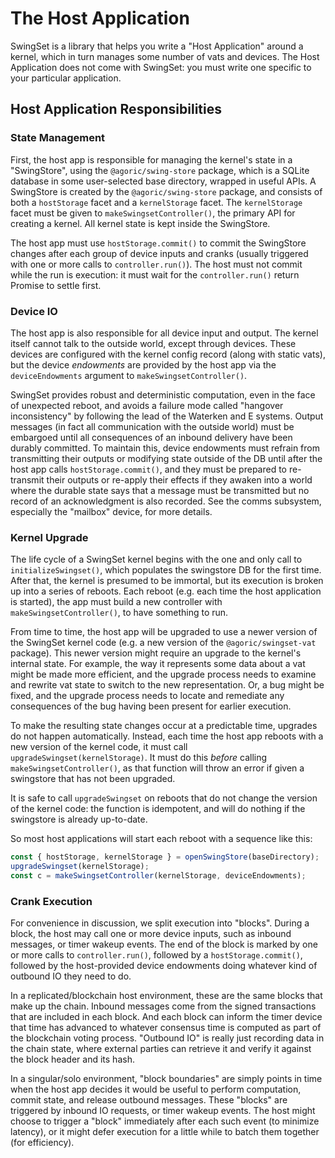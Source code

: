 # The Host Application

SwingSet is a library that helps you write a "Host Application" around a kernel, which in turn manages some number of vats and devices. The Host Application does not come with SwingSet: you must write one specific to your particular application.

## Host Application Responsibilities

### State Management

First, the host app is responsible for managing the kernel's state in a "SwingStore", using the `@agoric/swing-store` package, which is a SQLite database in some user-selected base directory, wrapped in useful APIs. A SwingStore is created by the `@agoric/swing-store` package, and consists of both a `hostStorage` facet and a `kernelStorage` facet. The `kernelStorage` facet must be given to `makeSwingsetController()`, the primary API for creating a kernel. All kernel state is kept inside the SwingStore.

The host app must use `hostStorage.commit()` to commit the SwingStore changes after each group of device inputs and cranks (usually triggered with one or more calls to `controller.run()`). The host must not commit while the run is execution: it must wait for the `controller.run()` return Promise to settle first.

### Device IO

The host app is also responsible for all device input and output. The kernel itself cannot talk to the outside world, except through devices. These devices are configured with the kernel config record (along with static vats), but the device *endowments* are provided by the host app via the `deviceEndowments` argument to `makeSwingsetController()`.

SwingSet provides robust and deterministic computation, even in the face of unexpected reboot, and avoids a failure mode called "hangover inconsistency" by following the lead of the Waterken and E systems. Output messages (in fact all communication with the outside world) must be embargoed until all consequences of an inbound delivery have been durably committed. To maintain this, device endowments must refrain from transmitting their outputs or modifying state outside of the DB until after the host app calls `hostStorage.commit()`, and they must be prepared to re-transmit their outputs or re-apply their effects if they awaken into a world where the durable state says that a message must be transmitted but no record of an acknowledgment is also recorded. See the comms subsystem, especially the "mailbox" device, for more details.

### Kernel Upgrade

The life cycle of a SwingSet kernel begins with the one and only call to `initializeSwingset()`, which populates the swingstore DB for the first time. After that, the kernel is presumed to be immortal, but its execution is broken up into a series of reboots. Each reboot (e.g. each time the host application is started), the app must build a new controller with `makeSwingsetController()`, to have something to run.

From time to time, the host app will be upgraded to use a newer version of the SwingSet kernel code (e.g. a new version of the `@agoric/swingset-vat` package). This newer version might require an upgrade to the kernel's internal state. For example, the way it represents some data about a vat might be made more efficient, and the upgrade process needs to examine and rewrite vat state to switch to the new representation. Or, a bug might be fixed, and the upgrade process needs to locate and remediate any consequences of the bug having been present for earlier execution.

To make the resulting state changes occur at a predictable time, upgrades do not happen automatically. Instead, each time the host app reboots with a new version of the kernel code, it must call `upgradeSwingset(kernelStorage)`. It must do this *before* calling `makeSwingsetController()`, as that function will throw an error if given a swingstore that has not been upgraded.

It is safe to call `upgradeSwingset` on reboots that do not change the version of the kernel code: the function is idempotent, and will do nothing if the swingstore is already up-to-date.

So most host applications will start each reboot with a sequence like this:

```js
const { hostStorage, kernelStorage } = openSwingStore(baseDirectory);
upgradeSwingset(kernelStorage);
const c = makeSwingsetController(kernelStorage, deviceEndowments);
```

### Crank Execution

For convenience in discussion, we split execution into "blocks". During a block, the host may call one or more device inputs, such as inbound messages, or timer wakeup events. The end of the block is marked by one or more calls to `controller.run()`, followed by a `hostStorage.commit()`, followed by the host-provided device endowments doing whatever kind of outbound IO they need to do.

In a replicated/blockchain host environment, these are the same blocks that make up the chain. Inbound messages come from the signed transactions that are included in each block. And each block can inform the timer device that time has advanced to whatever consensus time is computed as part of the blockchain voting process. "Outbound IO" is really just recording data in the chain state, where external parties can retrieve it and verify it against the block header and its hash.

In a singular/solo environment, "block boundaries" are simply points in time when the host app decides it would be useful to perform computation, commit state, and release outbound messages. These "blocks" are triggered by inbound IO requests, or timer wakeup events. The host might choose to trigger a "block" immediately after each such event (to minimize latency), or it might defer execution for a little while to batch them together (for efficiency).
